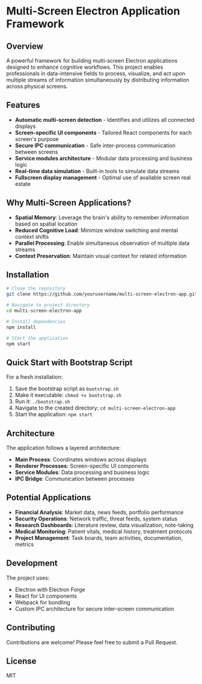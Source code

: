 # Multi-Screen Electron Application Framework

## Overview

A powerful framework for building multi-screen Electron applications designed to enhance cognitive workflows. This project enables professionals in data-intensive fields to process, visualize, and act upon multiple streams of information simultaneously by distributing information across physical screens.

## Features

- **Automatic multi-screen detection** - Identifies and utilizes all connected displays
- **Screen-specific UI components** - Tailored React components for each screen's purpose
- **Secure IPC communication** - Safe inter-process communication between screens
- **Service modules architecture** - Modular data processing and business logic
- **Real-time data simulation** - Built-in tools to simulate data streams
- **Fullscreen display management** - Optimal use of available screen real estate

## Why Multi-Screen Applications?

- **Spatial Memory**: Leverage the brain's ability to remember information based on spatial location
- **Reduced Cognitive Load**: Minimize window switching and mental context shifts
- **Parallel Processing**: Enable simultaneous observation of multiple data streams
- **Context Preservation**: Maintain visual context for related information

## Installation

```bash
# Clone the repository
git clone https://github.com/yourusername/multi-screen-electron-app.git

# Navigate to project directory
cd multi-screen-electron-app

# Install dependencies
npm install

# Start the application
npm start
```

## Quick Start with Bootstrap Script

For a fresh installation:

1. Save the bootstrap script as `bootstrap.sh`
2. Make it executable: `chmod +x bootstrap.sh`
3. Run it: `./bootstrap.sh`
4. Navigate to the created directory: `cd multi-screen-electron-app`
5. Start the application: `npm start`

## Architecture

The application follows a layered architecture:

- **Main Process**: Coordinates windows across displays
- **Renderer Processes**: Screen-specific UI components
- **Service Modules**: Data processing and business logic
- **IPC Bridge**: Communication between processes

## Potential Applications

- **Financial Analysis**: Market data, news feeds, portfolio performance
- **Security Operations**: Network traffic, threat feeds, system status
- **Research Dashboards**: Literature review, data visualization, note-taking
- **Medical Monitoring**: Patient vitals, medical history, treatment protocols
- **Project Management**: Task boards, team activities, documentation, metrics

## Development

The project uses:
- Electron with Electron Forge
- React for UI components
- Webpack for bundling
- Custom IPC architecture for secure inter-screen communication

## Contributing

Contributions are welcome! Please feel free to submit a Pull Request.

## License

MIT 